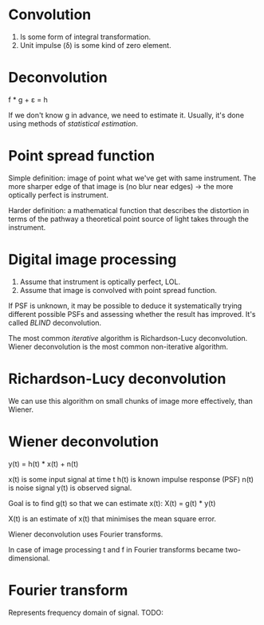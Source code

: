 Convolution
===========

1. Is some form of integral transformation.
2. Unit impulse (δ) is some kind of zero element.

Deconvolution
=============

f * g + ε = h

If we don't know g in advance, we need to estimate it. Usually, it's done
using methods of _statistical_ _estimation_.

Point spread function
=====================

Simple definition: image of point what we've get with same instrument.
The more sharper edge of that image is (no blur near edges) → the more
optically perfect is instrument.

Harder definition: a mathematical function that describes the distortion in
terms of the pathway a theoretical point source of light takes through the
instrument.

Digital image processing
========================

1. Assume that instrument is optically perfect, LOL.
2. Assume that image is convolved with point spread function.

If PSF is unknown, it may be possible to deduce it systematically trying
different possible PSFs and assessing whether the result has improved.
It's called *BLIND* deconvolution.

The most common _iterative_ algorithm is Richardson-Lucy deconvolution.
Wiener deconvolution is the most common non-iterative algorithm.

Richardson-Lucy deconvolution
=============================

We can use this algorithm on small chunks of image more effectively, than
Wiener.

Wiener deconvolution
====================

y(t) = h(t) * x(t) + n(t)

x(t) is some input signal at time t
h(t) is known impulse response (PSF)
n(t) is noise signal
y(t) is observed signal.

Goal is to find g(t) so that we can estimate x(t):
  X(t) = g(t) * y(t)

X(t) is an estimate of x(t) that minimises the mean square error.

Wiener deconvolution uses Fourier transforms.

In case of image processing t and f in Fourier transforms became
two-dimensional.

Fourier transform
=================

Represents frequency domain of signal.
TODO:

